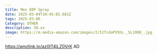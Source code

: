 ```yaml
---
title: Men EDP Spray
date: 2025-03-04T10:45:02.681Z
tags: 2025-03-06
Category: OTHER
description: 30.xx
image: https://m.media-amazon.com/images/I/51TcdaPV5hL._SL1000_.jpg
---
```

https://amzlink.to/az0IT4jLZ0VrK  AD